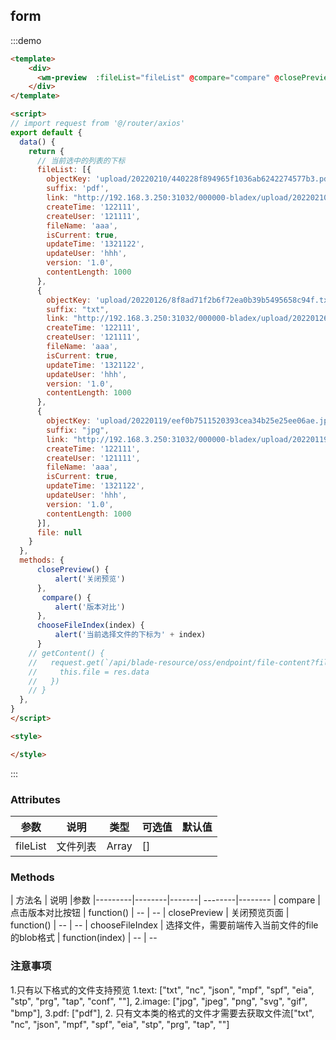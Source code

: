 ## form

:::demo

```html
<template>
    <div>
      <wm-preview  :fileList="fileList" @compare="compare" @closePreview="closePreview" @chooseFileIndex="chooseFileIndex"></wm-preview>
    </div>
</template>      

<script>
// import request from '@/router/axios'
export default {
  data() {
    return {
      // 当前选中的列表的下标
      fileList: [{
        objectKey: 'upload/20220210/440228f894965f1036ab6242274577b3.pdf',
        suffix: 'pdf',
        link: "http://192.168.3.250:31032/000000-bladex/upload/20220210/440228f894965f1036ab6242274577b3.pdf",
        createTime: '122111',
        createUser: '121111',
        fileName: 'aaa',
        isCurrent: true,
        updateTime: '1321122',
        updateUser: 'hhh',
        version: '1.0',
        contentLength: 1000
      },
      {
        objectKey: 'upload/20220126/8f8ad71f2b6f72ea0b39b5495658c94f.txt',
        suffix: "txt",
        link: "http://192.168.3.250:31032/000000-bladex/upload/20220126/8f8ad71f2b6f72ea0b39b5495658c94f.txt",
        createTime: '122111',
        createUser: '121111',
        fileName: 'aaa',
        isCurrent: true,
        updateTime: '1321122',
        updateUser: 'hhh',
        version: '1.0',
        contentLength: 1000
      },
      {
        objectKey: 'upload/20220119/eef0b7511520393cea34b25e25ee06ae.jpg',
        suffix: "jpg",
        link: "http://192.168.3.250:31032/000000-bladex/upload/20220119/47ffd3b278c4cf59dc4ff3da480d07a5.png",
        createTime: '122111',
        createUser: '121111',
        fileName: 'aaa',
        isCurrent: true,
        updateTime: '1321122',
        updateUser: 'hhh',
        version: '1.0',
        contentLength: 1000
      }],
      file: null
    }
  },
  methods: {
      closePreview() {
          alert('关闭预览')
      },
       compare() {
          alert('版本对比')
      },
      chooseFileIndex(index) {
          alert('当前选择文件的下标为' + index)
      }
    // getContent() {
    //   request.get(`/api/blade-resource/oss/endpoint/file-content?fileName=${ fileName }`, { responseType: 'blob' }).then(res => {
    //     this.file = res.data
    //   })
    // }
  },
}
</script>

<style>

</style>

```

:::

### Attributes

| 参数 | 说明 | 类型 | 可选值 | 默认值
|---------|--------|-------| --------|--------
| fileList | 文件列表 | Array | []

### Methods

| 方法名 | 说明 |参数
|---------|--------|-------| --------|--------
| compare | 点击版本对比按钮  | function() | -- | --
| closePreview | 关闭预览页面  | function() | -- | --
| chooseFileIndex | 选择文件，需要前端传入当前文件的file的blob格式  | function(index) | -- | --

### 注意事项
1.只有以下格式的文件支持预览
   1.text: ["txt", "nc", "json", "mpf", "spf", "eia", "stp", "prg", "tap", "conf", ""],
   2.image: ["jpg", "jpeg", "png", "svg", "gif", "bmp"],
   3.pdf: ["pdf"],
2. 只有文本类的格式的文件才需要去获取文件流["txt", "nc", "json", "mpf", "spf", "eia", "stp", "prg", "tap", ""]